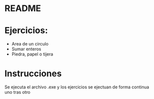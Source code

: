# README
# Ejercicios:
- Area de un circulo
- Sumar enteros
- Piedra, papel o tijera

# Instrucciones
Se ejecuta el archivo .exe y los ejercicios se ejectuan de forma continua uno tras otro
